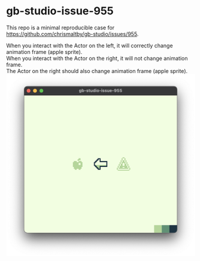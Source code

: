 # gb-studio-issue-955

This repo is a minimal reproducible case for https://github.com/chrismaltby/gb-studio/issues/955.

When you interact with the Actor on the left, it will correctly change animation frame (apple sprite).  
When you interact with the Actor on the right, it will not change animation frame.  
The Actor on the right should also change animation frame (apple sprite).  
![gb studio bug scene](https://github.com/SalvatoreTosti/gb-studio-issue-955/blob/main/example.png)
